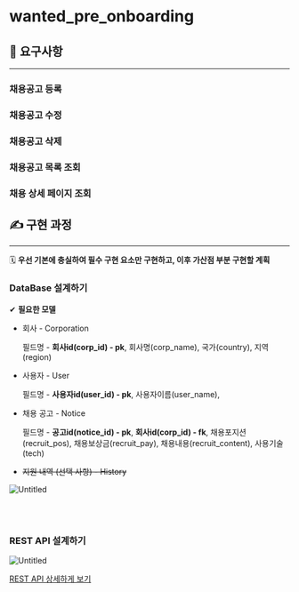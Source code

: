 # wanted_pre_onboarding

## 🚨 요구사항

---

### 채용공고 등록

### 채용공고 수정

### 채용공고 삭제

### 채용공고 목록 조회

### 채용 상세 페이지 조회

## ✍️ 구현 과정

---

🗓 **우선 기본에 충실하여 필수 구현 요소만 구현하고, 이후 가산점 부분 구현할 계획**

### DataBase 설계하기

✔︎ **필요한 모델**

- 회사 - Corporation
    
    필드명 - **회사id(corp_id) - pk**, 회사명(corp_name), 국가(country), 지역(region)
    
- 사용자 - User
    
    필드명 - **사용자id(user_id) - pk**, 사용자이름(user_name), 
    
- 채용 공고 - Notice
    
    필드명 - **공고id(notice_id) - pk**, **회사id(corp_id) - fk**, 채용포지션(recruit_pos), 채용보상금(recruit_pay), 채용내용(recruit_content), 사용기술(tech)
    
- ~~지원 내역 (선택 사항) - History~~

![Untitled](https://s3-us-west-2.amazonaws.com/secure.notion-static.com/9c881b33-4054-4e2d-875a-e333d51c7f2c/Untitled.png)

<br>
<br>

### REST API 설계하기

![Untitled](https://s3-us-west-2.amazonaws.com/secure.notion-static.com/1ecaba56-49ba-47a1-9bbe-c5260b5807bd/Untitled.png)

<Detail>

[REST API 상세하게 보기](https://undefined-333.gitbook.io/untitled/reference/api-reference/undefined)